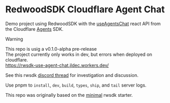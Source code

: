 # RedwoodSDK Cloudflare Agent Chat
Demo project using RedwoodSDK with the [useAgentsChat](https://developers.cloudflare.com/agents/api-reference/agents-api/#chat-agent-react-api) react API from the Cloudflare [Agents](https://developers.cloudflare.com/agents/) SDK.

> [!WARNING]
> This repo is usig a v0.1.0-alpha pre-release  
> The project currently only works in dev, but errors when deployed on cloudflare.  
> https://rwsdk-use-agent-chat.jldec.workers.dev/

See this rwsdk [discord thread](https://discord.com/channels/679514959968993311/1382133344011292712) for investigation and discussion.

Use pnpm to `install`, `dev`, `build`, `types`, `ship`, and `tail` server logs.

This repo was originally based on the [minimal](https://github.com/redwoodjs/sdk/tree/main/starters/minimal) rwsdk starter.